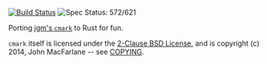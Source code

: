 [![Build Status](https://travis-ci.org/kivikakk/comrak.svg?branch=master)](https://travis-ci.org/kivikakk/comrak)
![Spec Status: 572/621](https://img.shields.io/badge/specs-572%2F621-yellow.svg)

Porting [jgm's `cmark`](https://github.com/jgm/cmark) to Rust for fun.

`cmark` itself is licensed under the [2-Clause BSD License](https://opensource.org/licenses/BSD-2-Clause),
and is copyright (c) 2014, John MacFarlane -- see
[COPYING](https://github.com/jgm/cmark/blob/118ebb338840d67005ee57ec39060d2b68f4ec7c/COPYING).
